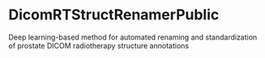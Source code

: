 # DicomRTStructRenamerPublic
Deep learning-based method for automated renaming and standardization of prostate DICOM radiotherapy structure  annotations

